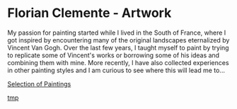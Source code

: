 # Florian Clemente - Artwork

My passion for painting started while I lived in the South of France, where I got inspired by encountering many of the original landscapes eternalized by Vincent Van Gogh. Over the last few years, I taught myself to paint by trying to replicate some of Vincent's works or borrowing some of his ideas and combining them with mine. More recently, I have also collected experiences in other painting styles and I am curious to see where this will lead me to...

[Selection of Paintings](paintings.md)

[tmp](tmp.html)


